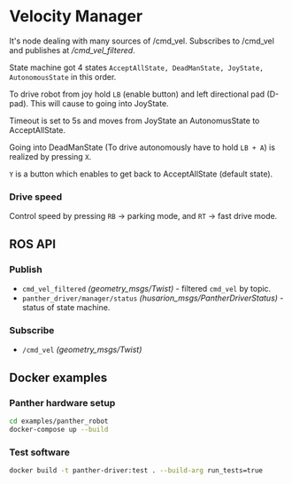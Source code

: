 # Velocity Manager

It's node dealing with many sources of /cmd_vel. Subscribes to /cmd_vel and publishes at */cmd_vel_filtered*. 

State machine got 4 states `AcceptAllState, DeadManState, JoyState, AutonomousState` in this order. 

To drive robot from joy hold `LB` (enable button) and left directional pad (D-pad). This will cause to going into JoyState.

Timeout is set to 5s and moves from JoyState an AutonomusState to AcceptAllState.

Going into DeadManState (To drive autonomously have to hold `LB + A`) is realized by pressing `X`. 

`Y` is a button which enables to get back to AcceptAllState (default state).

### Drive speed

Control speed by pressing `RB` -> parking mode, and `RT` -> fast drive mode.

## ROS API

### Publish
  - `cmd_vel_filtered` *(geometry_msgs/Twist)* - filtered `cmd_vel` by topic.
  - `panther_driver/manager/status` *(husarion_msgs/PantherDriverStatus)* - status of state machine.

### Subscribe
  - `/cmd_vel` *(geometry_msgs/Twist)*


## Docker examples
### Panther hardware setup
``` bash
cd examples/panther_robot
docker-compose up --build
```

### Test software
``` bash
docker build -t panther-driver:test . --build-arg run_tests=true
```